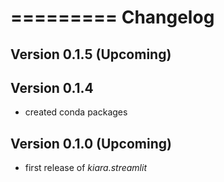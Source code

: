 =========
Changelog
=========

## Version 0.1.5 (Upcoming)

## Version 0.1.4

- created conda packages

## Version 0.1.0 (Upcoming)

- first release of *kiara.streamlit*
